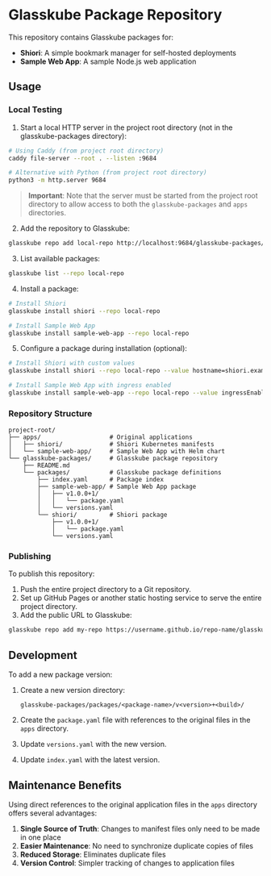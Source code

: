 # Glasskube Package Repository

This repository contains Glasskube packages for:
- **Shiori**: A simple bookmark manager for self-hosted deployments
- **Sample Web App**: A sample Node.js web application

## Usage

### Local Testing

1. Start a local HTTP server in the project root directory (not in the glasskube-packages directory):

```bash
# Using Caddy (from project root directory)
caddy file-server --root . --listen :9684

# Alternative with Python (from project root directory)
python3 -m http.server 9684
```

> **Important**: Note that the server must be started from the project root directory to allow access to both the `glasskube-packages` and `apps` directories.

2. Add the repository to Glasskube:

```bash
glasskube repo add local-repo http://localhost:9684/glasskube-packages/packages
```

3. List available packages:

```bash
glasskube list --repo local-repo
```

4. Install a package:

```bash
# Install Shiori
glasskube install shiori --repo local-repo

# Install Sample Web App
glasskube install sample-web-app --repo local-repo
```

5. Configure a package during installation (optional):

```bash
# Install Shiori with custom values
glasskube install shiori --repo local-repo --value hostname=shiori.example.com --value replicas=2

# Install Sample Web App with ingress enabled
glasskube install sample-web-app --repo local-repo --value ingressEnabled=true --value ingressHost=webapp.example.com
```

### Repository Structure

```
project-root/
├── apps/                   # Original applications
│   ├── shiori/             # Shiori Kubernetes manifests
│   └── sample-web-app/     # Sample Web App with Helm chart
└── glasskube-packages/     # Glasskube package repository
    ├── README.md
    └── packages/           # Glasskube package definitions
        ├── index.yaml      # Package index
        ├── sample-web-app/ # Sample Web App package
        │   ├── v1.0.0+1/
        │   │   └── package.yaml
        │   └── versions.yaml
        └── shiori/         # Shiori package
            ├── v1.0.0+1/
            │   └── package.yaml
            └── versions.yaml
```

### Publishing

To publish this repository:

1. Push the entire project directory to a Git repository.
2. Set up GitHub Pages or another static hosting service to serve the entire project directory.
3. Add the public URL to Glasskube:

```bash
glasskube repo add my-repo https://username.github.io/repo-name/glasskube-packages/packages
```

## Development

To add a new package version:

1. Create a new version directory:
   ```
   glasskube-packages/packages/<package-name>/v<version>+<build>/
   ```

2. Create the `package.yaml` file with references to the original files in the `apps` directory.

3. Update `versions.yaml` with the new version.

4. Update `index.yaml` with the latest version.

## Maintenance Benefits

Using direct references to the original application files in the `apps` directory offers several advantages:

1. **Single Source of Truth**: Changes to manifest files only need to be made in one place
2. **Easier Maintenance**: No need to synchronize duplicate copies of files
3. **Reduced Storage**: Eliminates duplicate files
4. **Version Control**: Simpler tracking of changes to application files 